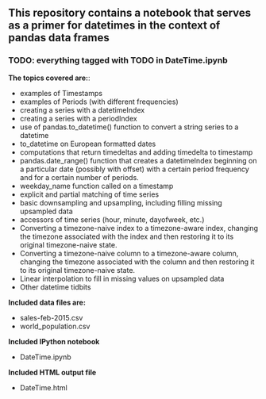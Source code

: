 ## This repository contains a notebook that serves as a primer for datetimes in the context of pandas data frames 

### TODO: everything tagged with TODO in DateTime.ipynb 

<b>The topics covered are:</b>: 
* examples of Timestamps 
* examples of Periods (with different frequencies) 
* creating a series with a datetimeIndex 
* creating a series with a periodIndex 
* use of pandas.to_datetime() function to convert a string series to a datetime 
* to_datetime on European formatted dates 
* computations that return timedeltas and adding timedelta to timestamp 
* pandas.date_range() function that creates a datetimeIndex beginning on a particular date (possibly with offset) with a certain period frequency and for a certain number of periods. 
* weekday_name function called on a timestamp 
* explicit and partial matching of time series 
* basic downsampling and upsampling, including filling missing upsampled data 
* accessors of time series (hour, minute, dayofweek, etc.) 
* Converting a timezone-naive index to a timezone-aware index, changing the timezone associated with the index and then restoring it to its original timezone-naive state. 
* Converting a timezone-naive column to a timezone-aware column, changing the timezone associated with the column and then restoring it to its original timezone-naive state. 
* Linear interpolation to fill in missing values on upsampled data 
* Other datetime tidbits 

<b>Included data files are:</b> 
* sales-feb-2015.csv 
* world_population.csv 

<b>Included IPython notebook</b> 
* DateTime.ipynb 

<b>Included HTML output file</b> 
* DateTime.html 

 
